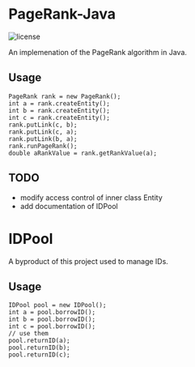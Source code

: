 # PageRank-Java

![license](https://img.shields.io/badge/license-MIT-brightgreen.svg)

An implemenation of the PageRank algorithm in Java.

## Usage


    PageRank rank = new PageRank();
    int a = rank.createEntity();
    int b = rank.createEntity();
    int c = rank.createEntity();
    rank.putLink(c, b);
    rank.putLink(c, a);
    rank.putLink(b, a);
    rank.runPageRank();
    double aRankValue = rank.getRankValue(a);

## TODO

* modify access control of inner class Entity
* add documentation of IDPool

# IDPool

A byproduct of this project used to manage IDs.

## Usage

    IDPool pool = new IDPool();
    int a = pool.borrowID();
    int b = pool.borrowID();
    int c = pool.borrowID();
    // use them
    pool.returnID(a);
    pool.returnID(b);
    pool.returnID(c);
